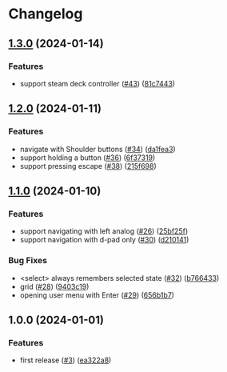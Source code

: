# Changelog

## [1.3.0](https://github.com/eh-am/fightcade-gamepad-navigation/compare/v1.2.0...v1.3.0) (2024-01-14)


### Features

* support steam deck controller ([#43](https://github.com/eh-am/fightcade-gamepad-navigation/issues/43)) ([81c7443](https://github.com/eh-am/fightcade-gamepad-navigation/commit/81c74436d3179179a8c41d0cab62a13393ee756b))

## [1.2.0](https://github.com/eh-am/fightcade-gamepad-navigation/compare/v1.1.0...v1.2.0) (2024-01-11)


### Features

* navigate with Shoulder buttons ([#34](https://github.com/eh-am/fightcade-gamepad-navigation/issues/34)) ([da1fea3](https://github.com/eh-am/fightcade-gamepad-navigation/commit/da1fea3be84c3ec202e099e554cb749a24ae4550))
* support holding a button ([#36](https://github.com/eh-am/fightcade-gamepad-navigation/issues/36)) ([6f37319](https://github.com/eh-am/fightcade-gamepad-navigation/commit/6f37319ad3711333541a3dd68104333447b4a2c5))
* support pressing escape ([#38](https://github.com/eh-am/fightcade-gamepad-navigation/issues/38)) ([215f698](https://github.com/eh-am/fightcade-gamepad-navigation/commit/215f69883430cf60c6ee5e3520d7f08d35605d2e))

## [1.1.0](https://github.com/eh-am/fightcade-gamepad-navigation/compare/v1.0.0...v1.1.0) (2024-01-10)


### Features

* support navigating with left analog ([#26](https://github.com/eh-am/fightcade-gamepad-navigation/issues/26)) ([25bf25f](https://github.com/eh-am/fightcade-gamepad-navigation/commit/25bf25fd81deace9d573b8c7626194c357e6110d))
* support navigation with d-pad only ([#30](https://github.com/eh-am/fightcade-gamepad-navigation/issues/30)) ([d210141](https://github.com/eh-am/fightcade-gamepad-navigation/commit/d210141c38043e54d4ae7eb95d882ec8deebd53e))


### Bug Fixes

* &lt;select&gt; always remembers selected state ([#32](https://github.com/eh-am/fightcade-gamepad-navigation/issues/32)) ([b766433](https://github.com/eh-am/fightcade-gamepad-navigation/commit/b766433d24563e0d9324bd09bcd2cc68635d6d01))
* grid ([#28](https://github.com/eh-am/fightcade-gamepad-navigation/issues/28)) ([9403c19](https://github.com/eh-am/fightcade-gamepad-navigation/commit/9403c19261bf03c90c066e255a6bffa791666dd3))
* opening user menu with Enter ([#29](https://github.com/eh-am/fightcade-gamepad-navigation/issues/29)) ([656b1b7](https://github.com/eh-am/fightcade-gamepad-navigation/commit/656b1b7885a8b5ac42632c6c4aea563d38cd63f9))

## 1.0.0 (2024-01-01)


### Features

* first release ([#3](https://github.com/eh-am/fightcade-gamepad-navigation/issues/3)) ([ea322a8](https://github.com/eh-am/fightcade-gamepad-navigation/commit/ea322a8846ae123481bb4b99b57ebde1fd413491))
